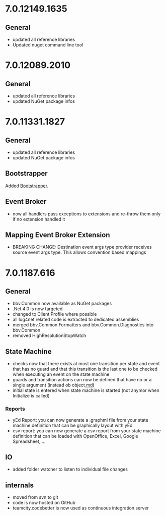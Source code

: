 # 7.0.12149.1635 #

## General ##
  * updated all reference libraries
  * Updated nuget command line tool

# 7.0.12089.2010 #

## General ##
  * updated all reference libraries
  * updated NuGet package infos

# 7.0.11331.1827 #

## General ##
  * updated all reference libraries
  * updated NuGet package infos

## Bootstrapper ##

Added [Bootstrapper](Bootstrapper.md).

## Event Broker ##

  * now all handlers pass exceptions to extensions and re-throw them only if no extension handled it

## Mapping Event Broker Extension ##
  * BREAKING CHANGE: Destination event args type provider receives source event args type. This allows convention based mappings


# 7.0.1187.616 #

## General ##
  * bbv.Common now available as NuGet packages
  * .Net 4.0 is now targeted
  * changed to Client Profile where possible
  * all log4net related code is extracted to dedicated assemblies
  * merged bbv.Common.Formatters and bbv.Common.Diagnostics into bbv.Common
  * removed HighResolutionStopWatch

## State Machine ##

  * checks now that there exists at most one transition per state and event that has no guard and that this transition is the last one to be checked when executing an event on the state machine
  * guards and transition actions can now be defined that have no or a single argument (instead ob object[.md](.md))
  * initial state is entered when state machine is started (not anymor when Initialize is called)

### Reports ###
  * yEd Report: you can now generate a .graphml file from your state machine definition that can be graphically layout with yEd
  * csv report: you can now generate a csv report from your state machine definition that can be loaded with OpenOffice, Excel, Google Spreadsheet, ...

## IO ##
  * added folder watcher to listen to individual file changes

## internals ##
  * moved from svn to git
  * code is now hosted on GitHub
  * teamcity.codebetter is now used as continuous integration server